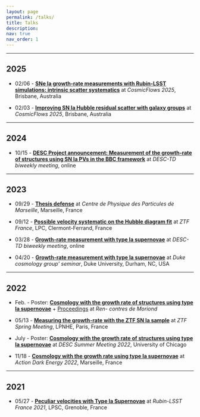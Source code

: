 ```yaml
---
layout: page
permalink: /talks/
title: Talks
description:
nav: true
nav_order: 1
---
```


<!-- talks/talks.md -->
---
## 2025
- 02/06 - [**SNe Ia growth-rate measurements with Rubin-LSST simulations: intrinsic scatter systematics**](cosmicflows-2025-02-06/index.html) at _CosmicFlows 2025_, Brisbane, Australia

- 02/03 - [**Improving SN Ia Hubble residual scatter with galaxy groups**](cosmicflows-2025-02-03/CF2025_GalGrpSN_250203.pdf) at _CosmicFlows 2025_, Brisbane, Australia

---
## 2024

- 10/15 - [**DESC Project announcement: Measurement of the growth-rate of structures using
SN Ia PVs in the BBC framework**](desctd-2024-10-15/DESC_PV_BBC_project.pdf) at _DESC-TD biweekly meeting_, online

---

## 2023

- 09/29 - [**Thesis defense**](PhD/index.html) at _Centre de Physique des Particules de Marseille_, Marseille, France

- 09/12 - [**Possible velocity systematic on the Hubble diagram fit**](https://indico.in2p3.fr/event/30615/contributions/128392/attachments/79574/116616/Possible%20impacts%20of%20velocities%20on%20the%20fit%20of%20the%20HD.pdf) at _ZTF France_, LPC, Clermont-Ferrand, France

- 03/28 - [**Growth-rate measurement with type Ia supernovae**](desctd-2023-03-28/index.html) at _DESC-TD biweekly meeting_, online

- 04/20 - [**Growth-rate measurement with type Ia supernovae**](duke-2023-04-20/index.html) at _Duke cosmology group' seminar_, Duke University, Durham, NC, USA

---

## 2022

- Feb. - Poster: [**Cosmology with the growth rate of structures using type Ia supernovae**](Poster_Moriond_Chicago.pdf) + [Proceedings](https://moriond.in2p3.fr/download/proceedings_cosmology_2022.pdf) at _Ren-
contres de Moriond_ 

- 05/13 - [**Measuring the growth-rate with the ZTF SN Ia sample**](https://indico.in2p3.fr/event/26793/contributions/110110/attachments/70411/99926/f%CF%838%20with%20SN%20Ia%20-%20ZTF%20Paris%20-%20PhD%20talks.pdf) at _ZTF Spring Meeting_, LPNHE, Paris, France

- July - Poster: [**Cosmology with the growth rate of structures using type Ia supernovae**](Poster_Moriond_Chicago.pdf) at _DESC
Summer Meeting 2022_, University of Chicago

- 11/18 - [**Cosmology with the growth rate using type Ia supernovae**](https://indico.in2p3.fr/event/27399/contributions/116473/attachments/74014/106473/ADE_2022_bc.pdf) at _Action Dark Energy 2022_, Marseille, France


---

## 2021

- 05/27 - [**Peculiar velocities with Type Ia Supernovae**](https://indico.in2p3.fr/event/23494/contributions/95032/attachments/64400/89320/Pre%CC%81sentation_lsst_france_final.pdf) at _Rubin-LSST France 2021_, LPSC, Grenoble, France
